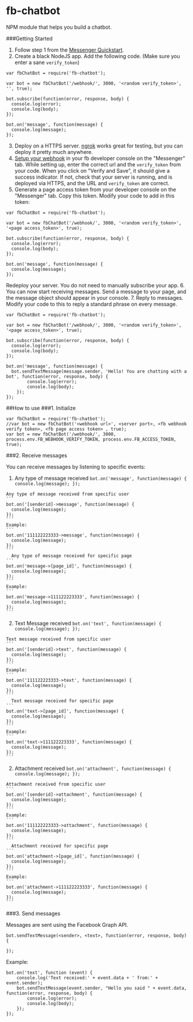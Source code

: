﻿# fb-chatbot
NPM module that helps you build a chatbot.

###Getting Started
1. Follow step 1 from the [Messenger Quickstart](https://developers.facebook.com/docs/messenger-platform/quickstart).
2. Create a black NodeJS app. Add the following code. (Make sure you enter a sane `verify_token`)
  ```
  var fbChatBot = require('fb-chatbot');
  
  var bot = new fbChatBot('/webhook/', 3000, '<random verify_token>', '', true);
  
  bot.subscribe(function(error, response, body) {
  	console.log(error);
  	console.log(body);
  });
  
  bot.on('message', function(message) {
  	console.log(message);
  });
  ```
3. Deploy on a HTTPS server. [ngrok](https://ngrok.com/) works great for testing, but you can deploy it pretty much anywhere.
4. [Setup your webhook](https://developers.facebook.com/docs/messenger-platform/quickstart#setup_webhook) in your fb developer console on the "Messenger" tab. While setting up, enter the correct url and the `verify_token` from your code. When you click on "Verify and Save", it should give a success indicator. If not, check that your server is running, and is deployed via HTTPS, and the URL and `verify_token` are correct.
5. Generate a page access token from your developer console on the "Messenger" tab. Copy this token. Modify your code to add in this token:
  ```
  var fbChatBot = require('fb-chatbot');
  
  var bot = new fbChatBot('/webhook/', 3000, '<random verify_token>', '<page access_token>', true);
  
  bot.subscribe(function(error, response, body) {
  	console.log(error);
  	console.log(body);
  });
  
  bot.on('message', function(message) {
  	console.log(message);
  });
  ```
  Redeploy your server. You do not need to manually subscribe your app.
6. You can now start receiving messages. Send a message to your page, and the message object should appear in your console.
7. Reply to messages. Modify your code to this to reply a standard phrase on every message.
  ```
  var fbChatBot = require('fb-chatbot');
  
  var bot = new fbChatBot('/webhook/', 3000, '<random verify_token>', '<page access_token>', true);
  
  bot.subscribe(function(error, response, body) {
  	console.log(error);
  	console.log(body);
  });
  
  bot.on('message', function(message) {
  	bot.sendTextMessage(message.sender, 'Hello! You are chatting with a bot', function(error, response, body) {
		  console.log(error);
		  console.log(body);
	  });
  });
  ```

##How to use
###1. Initialize
  
  ```
  var fbChatBot = require('fb-chatbot');
  //var bot = new fbChatBot('<webhook url>', <server port>, <fb webhook verify token>, <fb page access token> , true); 
  var bot = new fbChatBot('/webhook/', 3000, process.env.FB_WEBHOOK_VERIFY_TOKEN, process.env.FB_ACCESS_TOKEN, true); 
  ```
###2. Receive messages
  
  You can receive messages by listening to specific events:
  1. Any type of message received
    ```
    bot.on('message', function(message) {
  	  console.log(message);
    });
    ```
  
    Any type of message received from specific user
    ```
    bot.on('[senderid]->message', function(message) {
  	  console.log(message);
    });
    ```
    Example:
    ```
    bot.on('111122223333->message', function(message) {
  	  console.log(message);
    });
    ```
      Any type of message received for specific page
    ```
    bot.on('message->[page_id]', function(message) {
  	  console.log(message);
    });
    ```
    Example:
    ```
    bot.on('message->111122223333', function(message) {
  	  console.log(message);
    });
    ```
  2. Text Message received
    ```
    bot.on('text', function(message) {
      console.log(message);
    });
    ```
  
    Text message received from specific user
    ```
    bot.on('[senderid]->text', function(message) {
      console.log(message);
    });
    ```
    Example:
    ```
    bot.on('111122223333->text', function(message) {
      console.log(message);
    });
    ```
      Text message received for specific page
    ```
    bot.on('text->[page_id]', function(message) {
      console.log(message);
    });
    ```
    Example:
    ```
    bot.on('text->111122223333', function(message) {
      console.log(message);
    });
    ```
  2. Attachment received
    ```
    bot.on('attachment', function(message) {
      console.log(message);
    });
    ```
  
    Attachment received from specific user
    ```
    bot.on('[senderid]->attachment', function(message) {
      console.log(message);
    });
    ```
    Example:
    ```
    bot.on('111122223333->attachment', function(message) {
      console.log(message);
    });
    ```
      Attachment received for specific page
    ```
    bot.on('attachment->[page_id]', function(message) {
      console.log(message);
    });
    ```
    Example:
    ```
    bot.on('attachment->111122223333', function(message) {
      console.log(message);
    });
    ```

###3. Send messages

Messages are sent using the Facebook Graph API.
```
bot.sendTextMessage(<sender>, <text>, function(error, response, body) {
		
});
```
Example:
```
bot.on('text', function (event) {
	console.log('Text received:' + event.data + ' from:' + event.sender);
	bot.sendTextMessage(event.sender, "Hello you said " + event.data, function(error, response, body) {
		console.log(error);
		console.log(body);
	});
});
```
